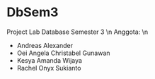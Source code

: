 # DbSem3
Project Lab Database Semester 3 \n
Anggota: \n
- Andreas Alexander
- Oei Angela Christabel Gunawan
- Kesya Amanda Wijaya
- Rachel Onyx Sukianto
